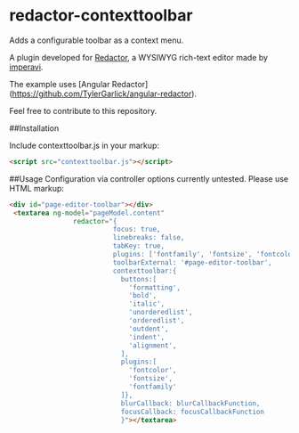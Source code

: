 # redactor-contexttoolbar
Adds a configurable toolbar as a context menu.

A plugin developed for [Redactor](http://imperavi.com/redactor/), a WYSIWYG rich-text editor made by [imperavi](http://imperavi.com/).

The example uses [Angular Redactor] (https://github.com/TylerGarlick/angular-redactor).

Feel free to contribute to this repository.

##Installation

Include contexttoolbar.js in your markup:

```html
<script src="contexttoolbar.js"></script>
```

##Usage
Configuration via controller options currently untested. Please use HTML markup:

```html
<div id="page-editor-toolbar"></div>
 <textarea ng-model="pageModel.content"
                redactor="{
                          focus: true,
                          linebreaks: false,
                          tabKey: true,
                          plugins: ['fontfamily', 'fontsize', 'fontcolor', 'table', 'contexttoolbar'],
                          toolbarExternal: '#page-editor-toolbar',
                          contexttoolbar:{
                            buttons:[
                              'formatting',
                              'bold',
                              'italic',
                              'unorderedlist',
                              'orderedlist',
                              'outdent',
                              'indent',
                              'alignment',
                            ],
                            plugins:[
                              'fontcolor',
                              'fontsize',
                              'fontfamily'
                            ]},
                            blurCallback: blurCallbackFunction,
                            focusCallback: focusCallbackFunction
                            }"></textarea>
 ````
 
